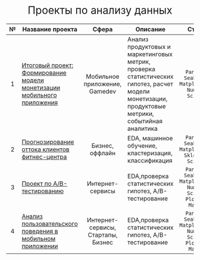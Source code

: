 <h1 style="font-weight:normal" align="center">
  &nbsp;Проекты по анализу данных&nbsp;
</h1>

|№|Название проекта|Сфера|Описание|Стек|
|:-----:|-----|:-----:|-----|:-----:|
|1|[Итоговый проект: Формирование модели монетизации мобильного приложения](https://github.com/pyrrow0w/Yandex_practicum/tree/main/Monetization%20model)|Мобильное приложение, Gamedev|Анализ продуктовых и маркетинговых метрик, проверка статистических гипотез, расчет модели монетизации, продуктовые метрики, событийная аналитика |`Pandas` `Seaborn` `Matplotlib` `Numpy` `SciPy`|
|2|[Прогнозирование оттока клиентов фитнес-центра](https://github.com/pyrrow0w/Yandex_practicum/tree/main/Machine%20learning)|Бизнес, оффлайн|EDA, машинное обучение, кластеризация, классификация|`Pandas` `Seaborn` `Matplotlib` `Sklearn` `SciPy`|
|3|[Проект по А/B-тестированию](https://github.com/pyrrow0w/Yandex_practicum/tree/main/AB-test)|Интернет-сервисы|EDA,проверка статистических гипотез, A/B-тестирование|`Pandas` `Seaborn` `Matplotlib` `Numpy` `SciPy` `Plotly` `Math`|
|4|[Анализ пользовательского поведения в мобильном приложении](https://github.com/pyrrow0w/Yandex_practicum/tree/main/User's%20behavior%20analytics)|Интернет-сервисы, Стартапы, Бизнес|EDA,проверка статистических гипотез, A/B-тестирование|`Pandas` `Seaborn` `Matplotlib` `Numpy` `SciPy` `Plotly` `Math`|
